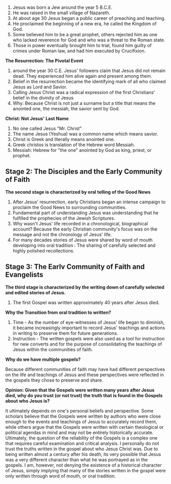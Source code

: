 1.  Jesus was born a Jew around the year 5 B.C.E.
2.  He was raised in the small village of Nazareth.
3.  At about age 30 Jesus began a public career of preaching and teaching.
4.  He proclaimed the beginning of a new era, he called the Kingdom of God.
5.  Some believed him to be a great prophet, others rejected him as one who lacked reverence for God and who was a threat to the Roman state.
6.  Those in power eventually brought him to trial, found him guilty of crimes under Roman law, and had him executed by Crucifixion.

**The Resurrection: The Pivotal Event**

1.  around the year 30 C.E. Jesus' followers claim that Jesus did not remain dead. They experienced him alive again and present among them.
2.  Belief in the resurrection became the identifying mark of all who claimed Jesus as Lord and Savior.
3.  Calling Jesus Christ was a radical expression of the first Christians' belief in the divinity of Jesus
4.  Why: Because Christ is not just a surname but a title that means the anointed one, the messiah, the savior sent by God.

**Christ: Not Jesus' Last Name**

1.  No one called Jesus "Mr. Christ"
2.  The name Jesus (Yeshua) was a common name which means savior.
3.  Christ is Greek and literally means anointed one.
4.  Greek christos is translation of the Hebrew word Messiah.
5.  Messiah: Hebrew for "the one" anointed by God as king, priest, or prophet.

## Stage 2: The Disciples and the Early Community of Faith

**The second stage is characterized by oral telling of the Good News**

1.  After Jesus' resurrection, early Christians began an intense campaign to proclaim the Good News to surrounding communities.
2.  Fundamental part of understanding Jesus was understanding that he fulfilled the prophecies of the Jewish Scriptures.
3.  Why wasn't Jesus' life recorded in a chronological, biographical account? Because the early Christian community's focus was on the message and not the chronology of Jesus' life.
4.  For many decades stories of Jesus were shared by word of mouth developing into oral tradition : The sharing of carefully selected and highly polished recollections.

## Stage 3: The Earlv Community of Faith and Evangelists

**The third stage is characterized by the writing down of carefully selected and edited stories of Jesus.**

1.  The first Gospel was written approximately 40 years after Jesus died.

**Why the Transition from oral tradition to written?**

1.  Time - As the number of eye-witnesses of Jesus' life began to diminish, it became increasingly important to record Jesus' teachings and actions in writing to preserve them for future generations.
2.  Instruction - The written gospels were also used as a tool for instruction for new converts and for the purpose of consolidating the teachings of Jesus within the communities of faith.

**Why do we have multiple gospels?**

Because different communities of faith may have had different perspectives on the life and teachings of Jesus and these perspectives were reflected in the gospels they chose to preserve and share.

**Opinion: Given that the Gospels were written many years after Jesus died, why do you trust (or not trust) the truth that is found in the Gospels about who Jesus is?**

It ultimately depends on one's personal beliefs and perspective. Some scholars believe that the Gospels were written by authors who were close enough to the events and teachings of Jesus to accurately record them, while others argue that the Gospels were written with certain theological or political agendas in mind and may not be entirely historically accurate. Ultimately, the question of the reliability of the Gospels is a complex one that requires careful examination and critical analysis. I personally do not trust the truths written in the gospel about who Jesus Christ was. Due to being written almost a century after his death, its very possible that Jesus was a very different character than what he was portrayed as in the gospels. I am, however, not denying the existence of a historical character of Jesus, simply implying that many of the stories written in the gospel were only written through word of mouth, or oral tradition.